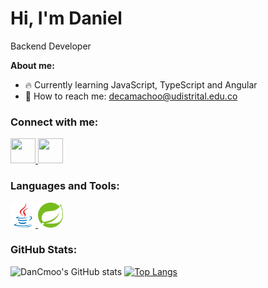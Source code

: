 # Hi, I'm Daniel
Backend Developer

**About me:**   
* 🔥 Currently learning JavaScript, TypeScript and Angular
* 📧 How to reach me: decamachoo@udistrital.edu.co
### Connect with me:
<p>
<a href="https://www.instagram.com/mugiwaaara_/" style="display: inline;">
  <img src="https://raw.githubusercontent.com/rahuldkjain/github-profile-readme-generator/master/src/images/icons/Social/instagram.svg" height="40" width="40" style="display: inline;">
</a>
  <a href="https://www.linkedin.com/in/dancmo/" style="display: inline;">
  <img src="https://raw.githubusercontent.com/rahuldkjain/github-profile-readme-generator/master/src/images/icons/Social/linked-in-alt.svg" height="40" width="40" style="display: inline;">
</a>
</p>

### Languages and Tools:
<a href="https://www.java.com" rel="nofollow"> <img src="https://raw.githubusercontent.com/devicons/devicon/master/icons/java/java-original.svg" alt="java" width="40" height="40" style="max-width: 100%;"> </a>
<a href="https://spring.io/" rel="nofollow"> <img src="https://raw.githubusercontent.com/devicons/devicon/master/icons/spring/spring-original.svg" alt="spring" width="40" height="40" style="max-width: 100%;"> </a>

### GitHub Stats:   
![DanCmoo's GitHub stats](https://github-readme-stats.vercel.app/api?username=DanCmoo&show_icons=true&theme=radical)
[![Top Langs](https://github-readme-stats.vercel.app/api/top-langs/?username=DanCmoo&layout=donut&theme=radical)](https://github.com/anuraghazra/github-readme-stats)

